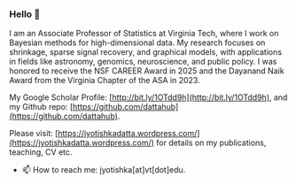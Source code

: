 ### Hello 👋

<!--
**DattaHub/DattaHub** is a ✨ _special_ ✨ repository because its `README.md` (this file) appears on your GitHub profile.
-->


I am an Associate Professor of Statistics at Virginia Tech, where I work on Bayesian methods for high-dimensional data. My research focuses on shrinkage, sparse signal recovery, and graphical models, with applications in fields like astronomy, genomics, neuroscience, and public policy. I was honored to receive the NSF CAREER Award in 2025 and the Dayanand Naik Award from the Virginia Chapter of the ASA in 2023.

 My Google Scholar Profile: [http://bit.ly/1OTdd9h](http://bit.ly/1OTdd9h), and 
 my Github repo: [https://github.com/dattahub](https://github.com/dattahub). 
 
 Please visit: [https://jyotishkadatta.wordpress.com/](https://jyotishkadatta.wordpress.com/) for details on my publications, teaching, CV etc. 
 
- 📫 How to reach me: jyotishka[at]vt[dot]edu. 

<!--
- 🔭 I’m currently working on ...
- 🌱 I’m currently learning ...
- 👯 I’m looking to collaborate on ...
- 🤔 I’m looking for help with ...
- 💬 Ask me about ...
- ⚡ Fun fact:  I
-->

